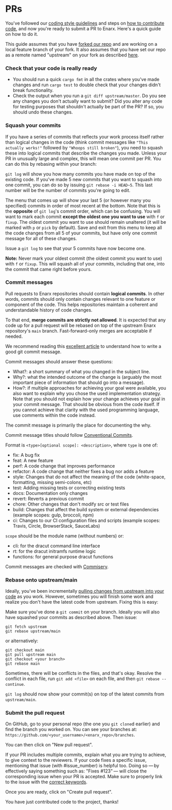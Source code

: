 # PRs

You've followed our [coding style guidelines](Coding-style) and steps on [how to contribute code](Code#working-on-the-code), and now you're ready to submit a PR to Enarx. Here's a quick guide on how to do it.

This guide assumes that you have [forked our repo](https://help.github.com/en/github/getting-started-with-github/fork-a-repo) and are working on a local feature branch of your fork. It also assumes that you have set our repo as a remote named "upstream" on your fork as described [here](Code#on-your-local-machine).

### Check that your code is really ready

* You should run a quick `cargo fmt` in all the crates where you've made changes and run `cargo test` to double check that your changes didn't break functionality.
* Check the output when you run a `git diff upstream/master`. Do you see any changes you don't actually want to submit? Did you alter any code for testing purposes that shouldn't actually be part of the PR? If so, you should undo these changes.

### Squash your commits

If you have a series of commits that reflects your work process itself rather than logical changes in the code (think commit messages like `"This actually works!"` followed by `"Whoops still broken"`), you need to squash these into logical commits that describe the changes you made. Unless your PR in unusually large and complex, this will mean one commit per PR. You can do this by rebasing within your branch:

`git log` will show you how many commits you have made on top of the existing code. If you've made 5 new commits that you want to squash into one commit, you can do so by issuing `git rebase -i HEAD~5`. This last number will be the number of commits you're going to edit.

The menu that comes up will show your last 5 (or however many you specified) commits in order of most recent at the bottom. Note that this is the **opposite** of `git log`'s commit order, which can be confusing. You will want to mark each commit **except the oldest one you want to use** with `f` or `fixup`. The oldest commit you want to use should remain unaltered (it will be marked with `p` or `pick` by default). Save and exit from this menu to keep all the code changes from all 5 of your commits, but have only one commit message for all of these changes.

Issue a `git log` to see that your 5 commits have now become one.

**Note:** Never mark your oldest commit (the oldest commit you want to use) with `f` or `fixup`. This will squash all of your commits, including that one, into the commit that came right before yours.

### Commit messages
Pull requests to Enarx repositories should contain **logical commits**. In other words, commits should only contain changes relevant to one feature or component of the code. This helps repositories maintain a coherent and understandable history of code changes.

To that end, **merge commits are strictly not allowed**. It is expected that any code up for a pull request will be rebased on top of the upstream Enarx repository's `main` branch. Fast-forward-only merges are acceptable if needed.

We recommend reading this [excellent article](https://chris.beams.io/posts/git-commit/) to understand how to write a good git commit message.

Commit messages should answer these questions:

* What?: a short summary of what you changed in the subject line.
* Why?: what the intended outcome of the change is (arguably the most important piece of information that should go into a message).
* How?: if multiple approaches for achieving your goal were available, you also want to explain why you chose the used implementation strategy.
  Note that you should not explain how your change achieves your goal in your commit message.
  That should be obvious from the code itself.
  If you cannot achieve that clarity with the used programming language, use comments within the code instead.

The commit message is primarily the place for documenting the why.

Commit message titles should follow [Conventional Commits](https://www.conventionalcommits.org/en/v1.0.0/).

Format is `<type>[optional scope]: <description>`, where `type` is one of:

* fix: A bug fix
* feat: A new feature
* perf: A code change that improves performance
* refactor: A code change that neither fixes a bug nor adds a feature
* style: Changes that do not affect the meaning of the code (white-space, formatting, missing semi-colons, etc)
* test: Adding missing tests or correcting existing tests
* docs: Documentation only changes
* revert: Reverts a previous commit
* chore: Other changes that don't modify src or test files
* build: Changes that affect the build system or external dependencies (example scopes: gulp, broccoli, npm)
* ci: Changes to our CI configuration files and scripts (example scopes: Travis, Circle, BrowserStack, SauceLabs)

`scope` should be the module name (without numbers) or:

* cli: for the dracut command line interface
* rt: for the dracut initramfs runtime logic
* functions: for general purpose dracut functions

Commit messages are checked with [Commisery](https://github.com/tomtom-international/commisery).

### Rebase onto upstream/main

Ideally, you've been incrementally [pulling changes from upstream into your code](Code#keeping-your-code-up-to-date-with-the-projects-code) as you work. However, sometimes you will finish some work and realize you don't have the latest code from upstream. Fixing this is easy:

Make sure you've done a `git commit` on your branch. Ideally you will also have squashed your commits as described above. Then issue:

```
git fetch upstream
git rebase upstream/main
```

or alternatively:

```
git checkout main
git pull upstream main
git checkout <your branch>
git rebase main
```

Sometimes, there will be conflicts in the files, and that's okay. Resolve the conflict in each file, run `git add <file>` on each file, and then `git rebase --continue`.

`git log` should now show your commit(s) on top of the latest commits from `upstream/main`.

### Submit the pull request

On GitHub, go to your personal repo (the one you `git clone`d earlier) and find the branch you worked on. You can see your branches at: `https://github.com/<your_username>/<enarx_repo>/branches`.
 
You can then click on  "New pull request".
 
If your PR includes multiple commits, explain what you are trying to achieve, to give context to the reviewers.
If your code fixes a specific issue, mentioning that issue (with \#issue_number) is helpful too. Doing so — by effectively saying something such as: "Fixes #123" — will close the corresponding issue when your PR is accepted. Make sure to properly link to the issue with the [correct keywords](https://help.github.com/en/enterprise/2.16/user/github/managing-your-work-on-github/closing-issues-using-keywords).
 
Once you are ready, click on "Create pull request".
 
You have just contributed code to the project, thanks!